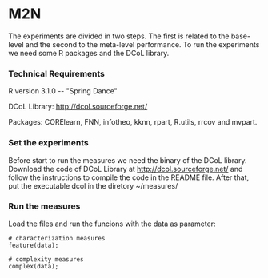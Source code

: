 M2N
===
The experiments are divided in two steps. The first is related to the base-level and the second to the meta-level performance. To run the experiments we need some R packages and the DCoL library. 

### Technical Requirements

R version 3.1.0 -- "Spring Dance"

DCoL Library: http://dcol.sourceforge.net/ 

Packages: CORElearn, FNN, infotheo, kknn, rpart, R.utils, rrcov and mvpart.

### Set the experiments

Before start to run the measures we need the binary of the DCoL library. Download the code of DCoL Library at http://dcol.sourceforge.net/ and follow the instructions to compile the code in the README file. After that, put the executable dcol in the diretory ~/measures/

### Run the measures

Load the files and run the funcions with the data as parameter:


```
# characterization measures
feature(data);

# complexity measures
complex(data);
```
